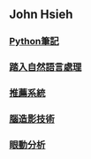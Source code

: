 
## John Hsieh


### [Python筆記](python.md)

### [踏入自然語言處理](https://evilslive.github.io/NLP)

### [推薦系統](https://evilslive.github.ioRecommend)

### [腦造影技術]()

### [眼動分析]()
